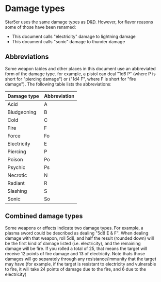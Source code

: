 # Damage types

Star5er uses the same damage types as D&D. However, for flavor reasons some of those have been renamed:

* This document calls "electricity" damage to lightning damage
* This document calls "sonic" damage to thunder damage

## Abbreviations

Some weapon tables and other places in this document use an abbreviated form of the damage type. for example, a pistol can
deal "1d6 P" (where P is short for "piercing damage") or ("1d4 F", where F is short for "fire damage"). The following table
lists the abbreviations:

|Damage type|Abbreviation|
|-----------|------------|
|Acid|A|
|Bludgeoning|B|
|Cold|C|
|Fire|F|
|Force|Fo|
|Electricity|E|
|Piercing|P|
|Poison|Po|
|Psychic|Ps|
|Necrotic|N|
|Radiant|R|
|Slashing|S|
|Sonic|So|

## Combined damage types

Some weapons or effects indicate two damage types. For example, a plasma sword could be described as dealing "5d8 E & F".
When dealing damage with that weapon, roll 5d8, and half the result (rounded down) will be the first kind of damage listed
(i.e. electricity), and the remaining damage will be fire. If you rolled a total of 25, that means the target will receive
12 points of fire damage and 13 of electricity. Note thats those damages will go separately through any resistance/immunity
that the target may have (for example, if the target is resistant to electricity and vulnerable to fire, it will take 24 points
of damage due to the fire, and 6 due to the electricity)

